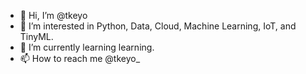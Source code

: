 - 👋 Hi, I’m @tkeyo
- 👀 I’m interested in Python, Data, Cloud, Machine Learning, IoT, and TinyML.
- 🌱 I’m currently learning learning.
- 📫 How to reach me @tkeyo_

<!---
tkeyo/tkeyo is a ✨ special ✨ repository because its `README.md` (this file) appears on your GitHub profile.
You can click the Preview link to take a look at your changes.
--->
